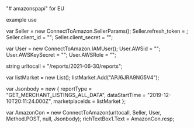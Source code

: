 "# amazonspapi"  for EU

example use


var Seller = new ConnectToAmazon.SellerParams();
Seller.refresh_token = ;
Seller.client_id = "";
Seller.client_secret = "";

var User = new ConnectToAmazon.IAMUser();
User.AWSid = "";
User.AWSKeySecret = "";
User.AWSRole = "";

string urltocall  = "/reports/2021-06-30/reports";

var listMarket = new List<String>();
listMarket.Add("APJ6JRA9NG5V4");
  
var Jsonbody = new
{
    reportType = "GET_MERCHANT_LISTINGS_ALL_DATA",
    dataStartTime = "2019-12-10T20:11:24.000Z",
    marketplaceIds = listMarket
};

var AmazonCon = new ConnectToAmazon(urltocall, Seller, User, Method.POST, null, Jsonbody);
richTextBox1.Text = AmazonCon.resp;

